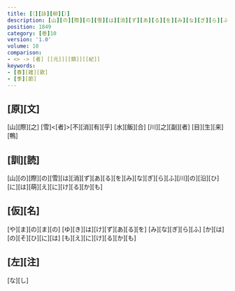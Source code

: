 ```yaml
---
title: [（][詠][柳][）]
description: [山][の][際][の][雪][は][消][ず][あ][る][を][み][な][ぎ][ら][ふ][川][の][沿][ひ][に][は][萌][え][に][け][る][か][も]
position: 1849
category: [巻]10
version: '1.0'
volume: 10
comparison:
- <> -> [者] [[元]][[類]][[紀]]
keywords:
- [春][雑][歌]
- [季][節]
---
```


## [原][文]

[山][際][之] [雪]<[者]>[不][消][有][乎] [水][飯][合] [川][之][副][者] [目][生][来][鴨]

## [訓][読]

[山][の][際][の][雪][は][消][ず][あ][る][を][み][な][ぎ][ら][ふ][川][の][沿][ひ][に][は][萌][え][に][け][る][か][も]

## [仮][名]

[や][ま][の][ま][の] [ゆ][き][は][け][ず][あ][る][を] [み][な][ぎ][ら][ふ] [か][は][の][そ][ひ][に][は] [も][え][に][け][る][か][も]

## [左][注]

[な][し]
